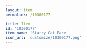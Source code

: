 ```yaml
---
layout: item
permalink: /10300177

title: Item
id: '10300177'
item_name: 'Starry Cat Face'
icon_url: 'customize/10300177.png'
---
```

